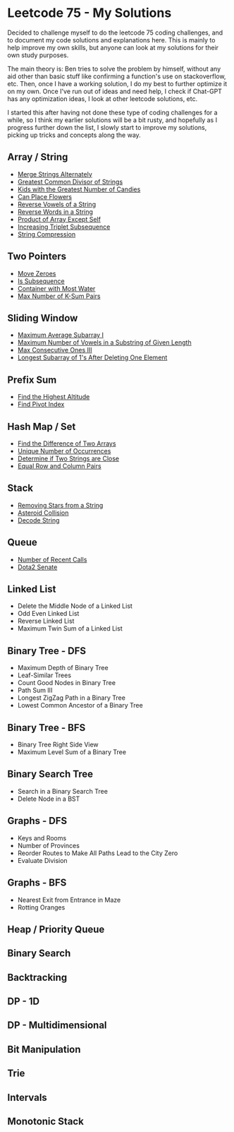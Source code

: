 # Leetcode 75 - My Solutions

Decided to challenge myself to do the leetcode 75 coding challenges, and to document my code solutions and explanations here. This is mainly to help improve my own skills, but anyone can look at my solutions for their own study purposes.

The main theory is: Ben tries to solve the problem by himself, without any aid other than basic stuff like confirming a function's use on stackoverflow, etc. Then, once I have a working solution, I do my best to further optimize it on my own. Once I've run out of ideas and need help, I check if Chat-GPT has any optimization ideas, I look at other leetcode solutions, etc.

I started this after having not done these type of coding challenges for a while, so I think my earlier solutions will be a bit rusty, and hopefully as I progress further down the list, I slowly start to improve my solutions, picking up tricks and concepts along the way.

## Array / String

-   [Merge Strings Alternately](./array_strings/merge_strings_alternately.md)
-   [Greatest Common Divisor of Strings](./array_strings/greatest_common_divisor_of_strings.md)
-   [Kids with the Greatest Number of Candies](./array_strings/kids_with_the_greatest_number_of_candies.md)
-   [Can Place Flowers](./array_strings/can_place_flowers.md)
-   [Reverse Vowels of a String](./array_strings/reverse_vowels_of_a_string.md)
-   [Reverse Words in a String](./array_strings/reverse_words_in_a_string.md)
-   [Product of Array Except Self](./array_strings/product_of_array_except_self.md)
-   [Increasing Triplet Subsequence](./array_strings/increasing_triplet_sequence.md)
-   [String Compression](./array_strings/string_compression.md)

## Two Pointers

-   [Move Zeroes](./two_pointer/move_zeroes.md)
-   [Is Subsequence](./two_pointer/is_subsequence.md)
-   [Container with Most Water](./two_pointer/container_with_most_water.md)
-   [Max Number of K-Sum Pairs](./two_pointer/max_number_of_ksum_pairs.md)

## Sliding Window

-   [Maximum Average Subarray I](./sliding_window/maximum_average_subarray_i.md)
-   [Maximum Number of Vowels in a Substring of Given Length](./sliding_window/maximum_number_of_vowels_in_a_substring_of_given_length.md.md)
-   [Max Consecutive Ones III](./sliding_window/max_consecutive_ones_iii.md)
-   [Longest Subarray of 1's After Deleting One Element](./sliding_window/longest_subarray_of_ones_after_deleting_one_element.md)

## Prefix Sum

-   [Find the Highest Altitude](./prefix_sum/find_the_highest_altitude.md)
-   [Find Pivot Index](./prefix_sum/find_pivot_index.md)

## Hash Map / Set

-   [Find the Difference of Two Arrays](./hash_map_set/find_the_difference_of_two_arrays.md)
-   [Unique Number of Occurrences](./hash_map_set/unique_number_of_occurrences.md)
-   [Determine if Two Strings are Close](./hash_map_set/determine_if_two_strings_are_close.md)
-   [Equal Row and Column Pairs](./hash_map_set/equal_row_and_column_pairs.md)

## Stack

-   [Removing Stars from a String](./stack/removing_stars_from_a_string.md)
-   [Asteroid Collision](./stack/asteroid_collision.md)
-   [Decode String](./stack/decode_string.md)

## Queue

-   [Number of Recent Calls](./queue/number_of_recent_calls.md)
-   [Dota2 Senate](./queue/dota2_senate.md)

## Linked List

-   Delete the Middle Node of a Linked List
-   Odd Even Linked List
-   Reverse Linked List
-   Maximum Twin Sum of a Linked List

## Binary Tree - DFS

-   Maximum Depth of Binary Tree
-   Leaf-Similar Trees
-   Count Good Nodes in Binary Tree
-   Path Sum III
-   Longest ZigZag Path in a Binary Tree
-   Lowest Common Ancestor of a Binary Tree

## Binary Tree - BFS

-   Binary Tree Right Side View
-   Maximum Level Sum of a Binary Tree

## Binary Search Tree

-   Search in a Binary Search Tree
-   Delete Node in a BST

## Graphs - DFS

-   Keys and Rooms
-   Number of Provinces
-   Reorder Routes to Make All Paths Lead to the City Zero
-   Evaluate Division

## Graphs - BFS

-   Nearest Exit from Entrance in Maze
-   Rotting Oranges

## Heap / Priority Queue

## Binary Search

## Backtracking

## DP - 1D

## DP - Multidimensional

## Bit Manipulation

## Trie

## Intervals

## Monotonic Stack
